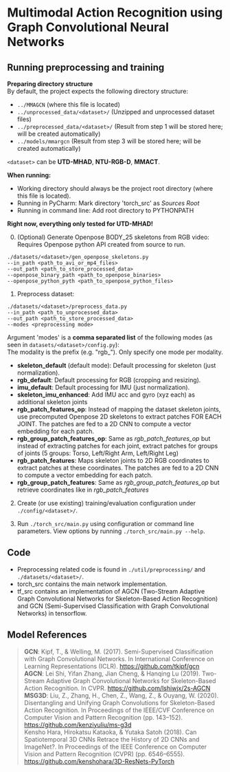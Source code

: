 # Multimodal Action Recognition using Graph Convolutional Neural Networks

## Running preprocessing and training

**Preparing directory structure**  
By default, the project expects the following directory structure:  
- `../MMAGCN` (where this file is located)
- `../unprocessed_data/<dataset>/`  (Unzipped and unprocessed dataset files)
- `../preprocessed_data/<dataset>/` (Result from step 1 will be stored here; will be created automatically)
- `../models/mmargcn`  (Result from step 3 will be stored here; will be created automatically)

`<dataset>` can be **UTD-MHAD**, **NTU-RGB-D**, **MMACT**.

**When running:**
- Working directory should always be the project root directory (where this file is located).
- Running in PyCharm: Mark directory 'torch_src' as *Sources Root*
- Running in command line: Add root directory to PYTHONPATH

**Right now, everything only tested for UTD-MHAD!**

0. (Optional) Generate Openpose BODY_25 skeletons from RGB video:  
Requires Openpose python API created from source to run.
```
./datasets/<dataset>/gen_openpose_skeletons.py
--in_path <path_to_avi_or_mp4_files>
--out_path <path_to_store_processed_data>
--openpose_binary_path <path_to_openpose_binaries>
--openpose_python_pyth <path_to_openpose_python_files>
```

1. Preprocess dataset:  
```
./datasets/<dataset>/preprocess_data.py
--in_path <path_to_unprocessed_data>
--out_path <path_to_store_processed_data>
--modes <preprocessing mode>
```
Argument 'modes' is a **comma separated list** of the following modes (as seen in `datasets/<dataset>/config.py`):  
The modality is the prefix (e.g. "rgb_"). Only specify one mode per modality.
- **skeleton_default** (default mode): Default processing for skeleton (just normalization).
- **rgb_default**: Default processing for RGB (cropping and resizing).
- **imu_default**: Default processing for IMU (just normalization).
- **skeleton_imu_enhanced**: Add IMU acc and gyro (xyz each) as additional skeleton joints
- **rgb_patch_features_op**: Instead of mapping the dataset skeleton joints, use precomputed Openpose 2D skeletons to extract patches FOR EACH JOINT. The patches are fed to a 2D CNN to compute a vector embedding for each patch.
- **rgb_group_patch_features_op**: Same as *rgb_patch_features_op* but instead of extracting patches for each joint, extract patches for groups of joints (5 groups: Torso, Left/Right Arm, Left/Right Leg)
- **rgb_patch_features**: Maps skeleton joints to 2D RGB coordinates to extract patches at these coordinates. The patches are fed to a 2D CNN to compute a vector embedding for each patch.
- **rgb_group_patch_features**: Same as *rgb_group_patch_features_op* but retrieve coordinates like in *rgb_patch_features*

2. Create (or use existing) training/evaluation configuration under `./config/<dataset>/`.

3. Run `./torch_src/main.py` using configuration or command line parameters. View options by running `./torch_src/main.py --help`.


## Code
- Preprocessing related code is found in `./util/preprocessing/` and `./datasets/<dataset>/`.
- torch_src contains the main network implementation.
- tf_src contains an implementation of AGCN (Two-Stream Adaptive Graph Convolutional Networks for Skeleton-Based Action Recognition) and GCN (Semi-Supervised Classification with Graph Convolutional Networks) in tensorflow.


## Model References
> **GCN**: Kipf, T., & Welling, M. (2017). Semi-Supervised Classification with Graph Convolutional Networks. In International Conference on Learning Representations (ICLR). https://github.com/tkipf/gcn  
> **AGCN**: Lei Shi, Yifan Zhang, Jian Cheng, & Hanqing Lu (2019). Two-Stream Adaptive Graph Convolutional Networks for Skeleton-Based Action Recognition. In CVPR. https://github.com/lshiwjx/2s-AGCN  
> **MSG3D**: Liu, Z., Zhang, H., Chen, Z., Wang, Z., & Ouyang, W. (2020). Disentangling and Unifying Graph Convolutions for Skeleton-Based Action Recognition. In Proceedings of the IEEE/CVF Conference on Computer Vision and Pattern Recognition (pp. 143–152). https://github.com/kenziyuliu/ms-g3d  
> Kensho Hara, Hirokatsu Kataoka, & Yutaka Satoh (2018). Can Spatiotemporal 3D CNNs Retrace the History of 2D CNNs and ImageNet?. In Proceedings of the IEEE Conference on Computer Vision and Pattern Recognition (CVPR) (pp. 6546–6555). https://github.com/kenshohara/3D-ResNets-PyTorch
